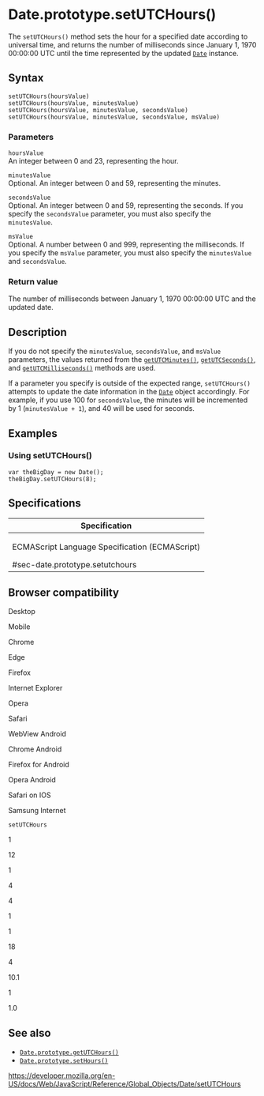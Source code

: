 Date.prototype.setUTCHours()
============================

The `setUTCHours()` method sets the hour for a specified date according to universal time, and returns the number of milliseconds since January 1, 1970 00:00:00 UTC until the time represented by the updated [`Date`](../date) instance.

Syntax
------

    setUTCHours(hoursValue)
    setUTCHours(hoursValue, minutesValue)
    setUTCHours(hoursValue, minutesValue, secondsValue)
    setUTCHours(hoursValue, minutesValue, secondsValue, msValue)

### Parameters

`hoursValue`  
An integer between 0 and 23, representing the hour.

`minutesValue`  
Optional. An integer between 0 and 59, representing the minutes.

`secondsValue`  
Optional. An integer between 0 and 59, representing the seconds. If you specify the `secondsValue` parameter, you must also specify the `minutesValue`.

`msValue`  
Optional. A number between 0 and 999, representing the milliseconds. If you specify the `msValue` parameter, you must also specify the `minutesValue` and `secondsValue`.

### Return value

The number of milliseconds between January 1, 1970 00:00:00 UTC and the updated date.

Description
-----------

If you do not specify the `minutesValue`, `secondsValue`, and `msValue` parameters, the values returned from the [`getUTCMinutes()`](getutcminutes), [`getUTCSeconds()`](getutcseconds), and [`getUTCMilliseconds()`](getutcmilliseconds) methods are used.

If a parameter you specify is outside of the expected range, `setUTCHours()` attempts to update the date information in the [`Date`](../date) object accordingly. For example, if you use 100 for `secondsValue`, the minutes will be incremented by 1 (`minutesValue + 1`), and 40 will be used for seconds.

Examples
--------

### Using setUTCHours()

    var theBigDay = new Date();
    theBigDay.setUTCHours(8);

Specifications
--------------

<table><colgroup><col style="width: 100%" /></colgroup><thead><tr class="header"><th>Specification</th></tr></thead><tbody><tr class="odd"><td><p>ECMAScript Language Specification (ECMAScript)<br />
</p><span class="small">#sec-date.prototype.setutchours</span></td></tr></tbody></table>

Browser compatibility
---------------------

Desktop

Mobile

Chrome

Edge

Firefox

Internet Explorer

Opera

Safari

WebView Android

Chrome Android

Firefox for Android

Opera Android

Safari on IOS

Samsung Internet

`setUTCHours`

1

12

1

4

4

1

1

18

4

10.1

1

1.0

See also
--------

-   [`Date.prototype.getUTCHours()`](getutchours)
-   [`Date.prototype.setHours()`](sethours)

<a href="https://developer.mozilla.org/en-US/docs/Web/JavaScript/Reference/Global_Objects/Date/setUTCHours" class="_attribution-link">https://developer.mozilla.org/en-US/docs/Web/JavaScript/Reference/Global_Objects/Date/setUTCHours</a>
